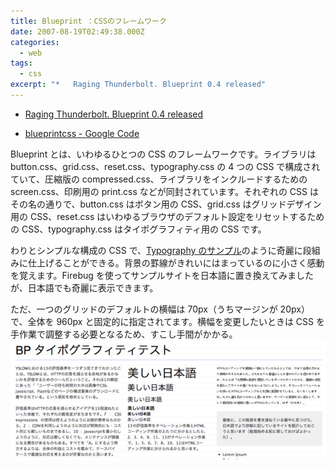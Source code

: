 ```yaml
---
title: Blueprint ：CSSのフレームワーク
date: 2007-08-19T02:49:38.000Z
categories:
  - web
tags:
  - css
excerpt: "*   Raging Thunderbolt. Blueprint 0.4 released"
---
```


- [Raging Thunderbolt. Blueprint 0.4 released](http://bjorkoy.com/past/2007/8/11/release_blueprint_04/)

- [blueprintcss - Google Code](http://code.google.com/p/blueprintcss/)

Blueprint とは、いわゆるひとつの CSS のフレームワークです。ライブラリは button.css、grid.css、reset.css、typography.css の 4 つの CSS で構成されていて、圧縮版の compressed.css、ライブラリをインクルードするための screen.css、印刷用の print.css などが同封されています。それぞれの CSS はその名の通りで、button.css はボタン用の CSS、grid.css はグリッドデザイン用の CSS、reset.css はいわゆるブラウザのデフォルト設定をリセットするための CSS、typography.css はタイポグラフィティ用の CSS です。

わりとシンプルな構成の CSS で、[Typography のサンプル](http://bjorkoy.com/blueprint/typography-test.html)のように奇麗に段組みに仕上げることができる。背景の罫線がきれいにはまっているのに小さく感動を覚えます。Firebug を使ってサンプルサイトを日本語に置き換えてみましたが、日本語でも奇麗に表示できます。

ただ、一つのグリッドのデフォルトの横幅は 70px（うちマージンが 20px）で、全体を 960px と固定的に指定されてます。横幅を変更したいときは CSS を手作業で調整する必要となるため、すこし手間がかかる。 ![cap081901.gif](/assets/i/2007/08/cap081901.gif)
